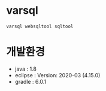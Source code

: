 # varsql

	varsql websqltool sqltool 

# 개발환경
- java : 1.8
- eclipse : Version: 2020-03 (4.15.0)
- gradle : 6.0.1

